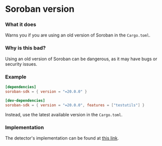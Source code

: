 # Soroban version

### What it does

Warns you if you are using an old version of Soroban in the `Cargo.toml`.

### Why is this bad?

Using an old version of Soroban can be dangerous, as it may have bugs or security issues.

### Example

```toml
[dependencies]
soroban-sdk = { version = "=20.0.0" }

[dev-dependencies]
soroban-sdk = { version = "=20.0.0", features = ["testutils"] }
```

Instead, use the latest available version in the `Cargo.toml`.

### Implementation

The detector's implementation can be found at [this link](https://github.com/CoinFabrik/scout-soroban/tree/main/detectors/soroban-version).

